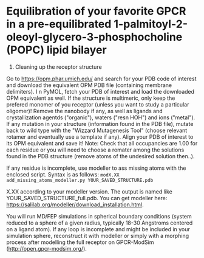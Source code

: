 # Equilibration of your favorite GPCR in a pre-equilibrated 1-palmitoyl-2-oleoyl-glycero-3-phosphocholine (POPC) lipid bilayer 

1. Cleaning up the receptor structure

Go to https://opm.phar.umich.edu/ and search for your PDB code of interest and download the equivalent OPM PDB file (containing membrane delimiters). I
n PyMOL, fetch your PDB of interest and load the downloaded OPM equivalent as well. If the structure is multimeric, only keep the prefered monomer of you receptor (unless you want to study a particular oligomer)! Remove the nanobody if any, as well as ligands and crystallization agentds ("organic"), waters ("resn HOH") and ions ("metal"). If any mutation in your structure (information found in the PDB file), mutate back to wild type with the "Wizzard Mutagenesis Tool" (choose relevant rotamer and eventually use a template if any). Align your PDB of interest to its OPM equivalent and save it! 
Note: Check that all occupancies are 1.00 for each residue or you will need to choose a romater among the solutions found in the PDB structure (remove atoms of the undesired solution then..).

If any residue is incomplete, use modeller to ass missing atoms with the enclosed script. Syntax is as follows:
```modX.XX add_missing_atoms_modeller.py YOUR_SAVED_STRUCTURE.pdb```

X.XX according to your modeller version. The output is named like YOUR_SAVED_STRUCTURE_full.pdb. You can get modeller here: https://salilab.org/modeller/download_installation.html.

You will run MD/FEP simulations in spherical boundary conditions (system reduced to a sphere of a given radius, typically 18-30 Angstroms centered on a ligand atom). If any loop is incomplete and might be included in your simulation sphere, reconstruct it with modeller or simply with a morphing process after modelling the full receptor on GPCR-ModSim (http://open.gpcr-modsim.org/).

